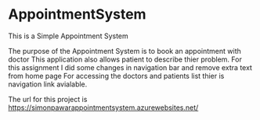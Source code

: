 # AppointmentSystem
This is a Simple Appointment System

The purpose of the Appointment System is to book an appointment with doctor
This application also allows patient to describe thier problem.
For this assignment I did some changes in navigation bar and remove extra text from home page
For accessing the doctors and patients list thier is navigation link avialable.

The url for this project is https://simonpawarappointmentsystem.azurewebsites.net/
